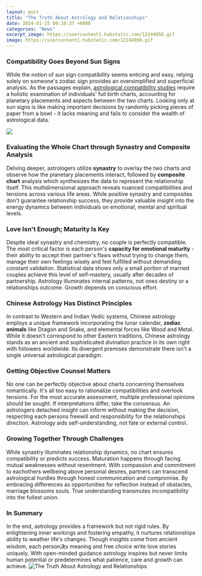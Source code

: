 ```yaml
---
layout: post
title: "The Truth About Astrology and Relationships"
date: 2024-01-25 09:10:37 +0000
categories: "News"
excerpt_image: https://usercontent1.hubstatic.com/12244056.gif
image: https://usercontent1.hubstatic.com/12244056.gif
---
```


### Compatibility Goes Beyond Sun Signs
While the notion of sun sign compatibility seems enticing and easy, relying solely on someone's zodiac sign provides an oversimplified and superficial analysis. As the passages explain, [astrological compatibility studies](https://store.fi.io.vn/chihuahua-unicorn-t-shirt-girls-space-galaxy-rainbow-dog-tee3596-t-shirt) require a holistic examination of individuals' full birth charts, accounting for planetary placements and aspects between the two charts. Looking only at sun signs is like making important decisions by randomly picking pieces of paper from a bowl - it lacks meaning and fails to consider the wealth of astrological data.

![](https://www.indastro.com/img/upload/1553496331Astrology-Compatibility-For-Relationship-Is-Revealed.jpg)
### Evaluating the Whole Chart through **Synastry and Composite Analysis**  
Delving deeper, astrologers utilize **synastry** to overlay the two charts and observe how the planetary placements interact, followed by **composite chart** analysis which synthesizes the data to represent the relationship itself. This multidimensional approach reveals nuanced compatibilities and tensions across various life areas. While positive synastry and composites don't guarantee relationship success, they provide valuable insight into the energy dynamics between individuals on emotional, mental and spiritual levels.
### Love Isn't Enough; Maturity Is Key
Despite ideal synastry and chemistry, no couple is perfectly compatible. The most critical factor is each person's **capacity for emotional maturity** - their ability to accept their partner's flaws without trying to change them, manage their own feelings wisely and feel fulfilled without demanding constant validation. Statistical data shows only a small portion of married couples achieve this level of self-mastery, usually after decades of partnership. Astrology illuminates internal patterns, not ones destiny or a relationships outcome. Growth depends on conscious effort.  
### Chinese Astrology Has Distinct Principles
In contrast to Western and Indian Vedic systems, Chinese astrology employs a unique framework incorporating the lunar calendar, **zodiac animals** like Dragon and Snake, and elemental forces like Wood and Metal. While it doesn't correspond to other Eastern traditions, Chinese astrology stands as an ancient and sophisticated divination practice in its own right with followers worldwide. Its divergent premises demonstrate there isn't a single universal astrological paradigm.
### Getting Objective Counsel Matters
No one can be perfectly objective about charts concerning themselves romantically. It's all too easy to rationalize compatibilities and overlook tensions. For the most accurate assessment, multiple professional opinions should be sought. If interpretations differ, take the consensus. An astrologers detached insight can inform without making the decision, respecting each persons freewill and responsibility for the relationships direction. Astrology aids self-understanding, not fate or external control.
### Growing Together Through Challenges 
While synastry illuminates relationship dynamics, no chart ensures compatibility or predicts success. Maturation happens through facing mutual weaknesses without resentment. With compassion and commitment to eachothers wellbeing above personal desires, partners can transcend astrological hurdles through honest communication and compromise. By embracing differences as opportunities for reflection instead of obstacles, marriage blossoms souls. True understanding transmutes incompatibility into the fullest union.
### In Summary
In the end, astrology provides a framework but not rigid rules. By enlightening inner workings and fostering empathy, it nurtures relationships ability to weather life's changes. Though insights come from ancient wisdom, each person决s meaning and free choice write love stories uniquely. With open-minded guidance astrology inspires but never limits human potential or predetermines what patience, care and growth can achieve.
![The Truth About Astrology and Relationships](https://usercontent1.hubstatic.com/12244056.gif)